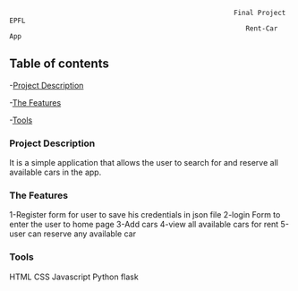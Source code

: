 
                                                            Final Project EPFL
                                                               Rent-Car App


## Table of contents
-[Project Description](#project-description)

-[The Features](#the-features)

-[Tools](#tools)

### Project Description

It is a simple application that allows the user to search for and reserve all available cars in the app.

### The Features

1-Register form for user to save his credentials in json file 
2-login Form to enter the user to home page
3-Add cars 
4-view all available cars for rent
5-user can reserve any available car

### Tools

HTML
CSS
Javascript
Python
flask 


